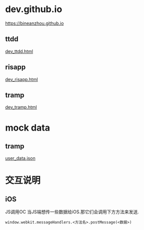 # dev.github.io
https://bineanzhou.github.io
## ttdd
[dev_ttdd.html](https://bineanzhou.github.io/dev.github.io/dev_ttdd.html)
## risapp
[dev_risapp.html](https://bineanzhou.github.io/dev.github.io/dev_risapp.html)
## tramp
[dev_tramp.html](https://bineanzhou.github.io/dev.github.io/dev_tramp.html)

# mock data
## tramp
[user_data.json](https://bineanzhou.github.io/dev.github.io/data/tramp_data/user_data.json)

# 交互说明
## iOS
JS调用OC
当JS端想传一些数据给iOS.那它们会调用下方方法来发送.

```
window.webkit.messageHandlers.<方法名>.postMessage(<数据>)
```
